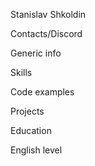 Stanislav Shkoldin

Contacts/Discord

Generic info

Skills

Code examples

Projects

Education

English level
